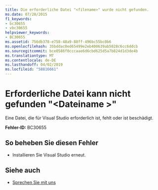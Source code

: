 ```yaml
---
title: Die erforderliche Datei "<filename>" wurde nicht gefunden.
ms.date: 07/20/2015
f1_keywords:
- bc30655
- vbc30655
helpviewer_keywords:
- BC30655
ms.assetid: 756db378-e758-48a9-88ff-496bc55bc0b6
ms.openlocfilehash: 35bddac0ed65499e2eb400639ab5028c6cc6ddcb
ms.sourcegitcommit: bce0586f0cccaae6d6cbd625d5a7b824d1d3de4b
ms.translationtype: MT
ms.contentlocale: de-DE
ms.lasthandoff: 04/02/2019
ms.locfileid: "58816661"
---
```

# <a name="unable-to-find-required-file-filename"></a>Erforderliche Datei kann nicht gefunden "\<Dateiname >"
Eine Datei, die für Visual Studio erforderlich ist, fehlt oder ist beschädigt.  
  
 **Fehler-ID:** BC30655  
  
## <a name="to-correct-this-error"></a>So beheben Sie diesen Fehler  
  
-   Installieren Sie Visual Studio erneut.  
  
## <a name="see-also"></a>Siehe auch

- [Sprechen Sie mit uns](/visualstudio/ide/talk-to-us)
